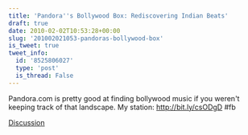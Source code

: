 ```yaml
---
title: 'Pandora''s Bollywood Box: Rediscovering Indian Beats'
draft: true
date: 2010-02-02T10:53:28+00:00
slug: '201002021053-pandoras-bollywood-box'
is_tweet: true
tweet_info:
  id: '8525806027'
  type: 'post'
  is_thread: False
---
```




Pandora.com is pretty good at finding bollywood music if you weren't keeping track of that landscape. My station: http://bit.ly/csODgD #fb

[Discussion](https://x.com/sytelus/status/8525806027)
